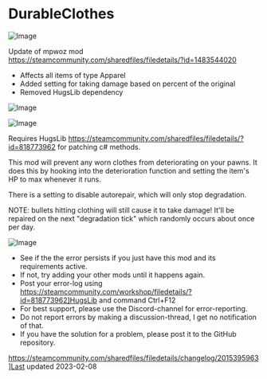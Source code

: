 # DurableClothes

![Image](https://i.imgur.com/buuPQel.png)

Update of mpwoz mod
https://steamcommunity.com/sharedfiles/filedetails/?id=1483544020

- Affects all items of type Apparel
- Added setting for taking damage based on percent of the original
- Removed HugsLib dependency

![Image](https://i.imgur.com/pufA0kM.png)

	
![Image](https://i.imgur.com/Z4GOv8H.png)


Requires HugsLib https://steamcommunity.com/sharedfiles/filedetails/?id=818773962 for patching c# methods.
        
This mod will prevent any worn clothes from deteriorating on your pawns. It does this by hooking into the deterioration function and setting the item's HP to max whenever it runs.
        
There is a setting to disable autorepair, which will only stop degradation.

NOTE: bullets hitting clothing will still cause it to take damage! It'll be repaired on the next "degradation tick" which randomly occurs about once per day.


![Image](https://i.imgur.com/PwoNOj4.png)



-  See if the the error persists if you just have this mod and its requirements active.
-  If not, try adding your other mods until it happens again.
-  Post your error-log using https://steamcommunity.com/workshop/filedetails/?id=818773962]HugsLib and command Ctrl+F12
-  For best support, please use the Discord-channel for error-reporting.
-  Do not report errors by making a discussion-thread, I get no notification of that.
-  If you have the solution for a problem, please post it to the GitHub repository.




https://steamcommunity.com/sharedfiles/filedetails/changelog/2015395963]Last updated 2023-02-08
